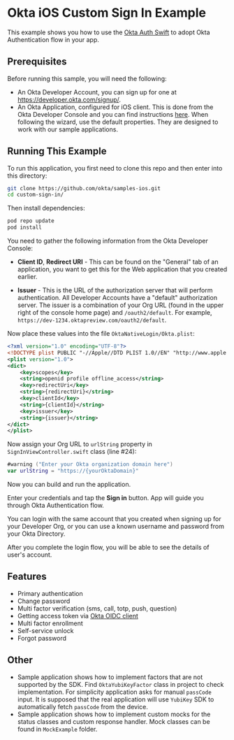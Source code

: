 # Okta iOS Custom Sign In Example

This example shows you how to use the [Okta Auth Swift](https://github.com/okta/okta-auth-swift) to adopt Okta Authentication flow in your app.


## Prerequisites

Before running this sample, you will need the following:

* An Okta Developer Account, you can sign up for one at https://developer.okta.com/signup/.
* An Okta Application, configured for iOS client. This is done from the Okta Developer Console and you can find instructions [here](https://developer.okta.com/quickstart/#/ios/nodejs/express).  When following the wizard, use the default properties.  They are designed to work with our sample applications.


## Running This Example

To run this application, you first need to clone this repo and then enter into this directory:

```bash
git clone https://github.com/okta/samples-ios.git
cd custom-sign-in/
```

Then install dependencies:

```bash
pod repo update
pod install
```

You need to gather the following information from the Okta Developer Console:

- **Client ID**, **Redirect URI** - This can be found on the "General" tab of an application, you want to get this for the Web application that you created earlier.

- **Issuer** - This is the URL of the authorization server that will perform authentication.  All Developer Accounts have a "default" authorization server.  The issuer is a combination of your Org URL (found in the upper right of the console home page) and `/oauth2/default`. For example, `https://dev-1234.oktapreview.com/oauth2/default`.

Now place these values into the file `OktaNativeLogin/Okta.plist`:

```xml
<?xml version="1.0" encoding="UTF-8"?>
<!DOCTYPE plist PUBLIC "-//Apple//DTD PLIST 1.0//EN" "http://www.apple.com/DTDs/PropertyList-1.0.dtd">
<plist version="1.0">
<dict>
    <key>scopes</key>
    <string>openid profile offline_access</string>
    <key>redirectUri</key>
    <string>{redirectUri}</string>
    <key>clientId</key>
    <string>{clientId}</string>
    <key>issuer</key>
    <string>{issuer}</string>
</dict>
</plist>

```

Now assign your Org URL to `urlString` property in `SignInViewController.swift` class (line #24):

```swift
#warning ("Enter your Okta organization domain here")
var urlString = "https://{yourOktaDomain}"
```

Now you can build and run the application.

Enter your credentials and tap the **Sign in** button. App will guide you through Okta Authentication flow. 

You can login with the same account that you created when signing up for your Developer Org, or you can use a known username and password from your Okta Directory.

After you complete the login flow, you will be able to see the details of user's account.

## Features

- Primary authentication
- Change password
- Multi factor verification (sms, call, totp, push, question)
- Getting access token via [Okta OIDC client](https://github.com/okta/okta-oidc-ios)
- Multi factor enrollment
- Self-service unlock
- Forgot password

## Other

- Sample application shows how to implement factors that are not supported by the SDK.  Find `OktaYubiKeyFactor` class in project to check implementation. For simplicity application asks for manual `passCode` input. It is supposed that the real application will use `YubiKey` SDK to automatically fetch `passCode` from the device.
- Sample application shows how to implement custom mocks for the status classes and custom response handler. Mock classes can be found in `MockExample` folder.
